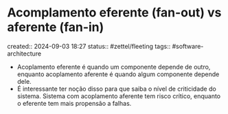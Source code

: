 # Acomplamento eferente (fan-out) vs aferente (fan-in)
created:: 2024-09-03 18:27
status:: #zettel/fleeting
tags:: #software-architecture 

-  Acoplamento eferente é quando um componente depende de outro, enquanto acoplamento aferente é quando algum componente depende dele. 
- É interessante ter noção disso para que saiba o nível de criticidade do sistema. Sistema com acoplamento aferente tem risco crítico, enquanto o eferente tem mais propensão a falhas.